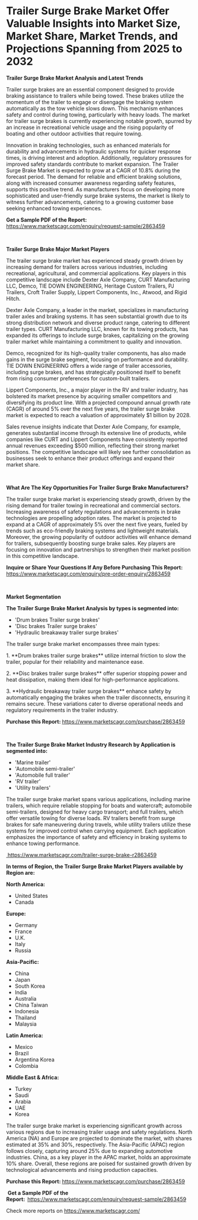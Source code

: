 <p><h1>Trailer Surge Brake Market Offer Valuable Insights into Market Size, Market Share, Market Trends, and Projections Spanning from 2025 to 2032</h1></p><p><strong>Trailer Surge Brake Market Analysis and Latest Trends</strong></p>
<p><p>Trailer surge brakes are an essential component designed to provide braking assistance to trailers while being towed. These brakes utilize the momentum of the trailer to engage or disengage the braking system automatically as the tow vehicle slows down. This mechanism enhances safety and control during towing, particularly with heavy loads. The market for trailer surge brakes is currently experiencing notable growth, spurred by an increase in recreational vehicle usage and the rising popularity of boating and other outdoor activities that require towing. </p><p>Innovation in braking technologies, such as enhanced materials for durability and advancements in hydraulic systems for quicker response times, is driving interest and adoption. Additionally, regulatory pressures for improved safety standards contribute to market expansion. The Trailer Surge Brake Market is expected to grow at a CAGR of 10.8% during the forecast period. The demand for reliable and efficient braking solutions, along with increased consumer awareness regarding safety features, supports this positive trend. As manufacturers focus on developing more sophisticated and user-friendly surge brake systems, the market is likely to witness further advancements, catering to a growing customer base seeking enhanced towing experiences.</p></p>
<p><strong>Get a Sample PDF of the Report:&nbsp;</strong> <a href="https://www.marketscagr.com/enquiry/request-sample/2863459?utm_campaign=2795&utm_medium=2&utm_source=Github&utm_content=ia&utm_term=12032025&utm_id=trailer-surge-brake">https://www.marketscagr.com/enquiry/request-sample/2863459</a></p>
<p>&nbsp;</p>
<p><strong>Trailer Surge Brake Major Market Players</strong></p>
<p><p>The trailer surge brake market has experienced steady growth driven by increasing demand for trailers across various industries, including recreational, agricultural, and commercial applications. Key players in this competitive landscape include Dexter Axle Company, CURT Manufacturing LLC, Demco, TIE DOWN ENGINEERING, Heritage Custom Trailers, PJ Trailers, Croft Trailer Supply, Lippert Components, Inc., Atwood, and Rigid Hitch.</p><p>Dexter Axle Company, a leader in the market, specializes in manufacturing trailer axles and braking systems. It has seen substantial growth due to its strong distribution network and diverse product range, catering to different trailer types. CURT Manufacturing LLC, known for its towing products, has expanded its offerings to include surge brakes, capitalizing on the growing trailer market while maintaining a commitment to quality and innovation.</p><p>Demco, recognized for its high-quality trailer components, has also made gains in the surge brake segment, focusing on performance and durability. TIE DOWN ENGINEERING offers a wide range of trailer accessories, including surge brakes, and has strategically positioned itself to benefit from rising consumer preferences for custom-built trailers.</p><p>Lippert Components, Inc., a major player in the RV and trailer industry, has bolstered its market presence by acquiring smaller competitors and diversifying its product line. With a projected compound annual growth rate (CAGR) of around 5% over the next five years, the trailer surge brake market is expected to reach a valuation of approximately $1 billion by 2028.</p><p>Sales revenue insights indicate that Dexter Axle Company, for example, generates substantial income through its extensive line of products, while companies like CURT and Lippert Components have consistently reported annual revenues exceeding $500 million, reflecting their strong market positions. The competitive landscape will likely see further consolidation as businesses seek to enhance their product offerings and expand their market share.</p></p>
<p>&nbsp;</p>
<p><strong>What Are The Key Opportunities For Trailer Surge Brake Manufacturers?</strong></p>
<p><p>The trailer surge brake market is experiencing steady growth, driven by the rising demand for trailer towing in recreational and commercial sectors. Increasing awareness of safety regulations and advancements in brake technologies are propelling adoption rates. The market is projected to expand at a CAGR of approximately 5% over the next five years, fueled by trends such as eco-friendly braking systems and lightweight materials. Moreover, the growing popularity of outdoor activities will enhance demand for trailers, subsequently boosting surge brake sales. Key players are focusing on innovation and partnerships to strengthen their market position in this competitive landscape.</p></p>
<p><strong>Inquire or Share Your Questions If Any Before Purchasing This Report:</strong> <a href="https://www.marketscagr.com/enquiry/pre-order-enquiry/2863459?utm_campaign=2795&utm_medium=2&utm_source=Github&utm_content=ia&utm_term=12032025&utm_id=trailer-surge-brake">https://www.marketscagr.com/enquiry/pre-order-enquiry/2863459</a></p>
<p>&nbsp;</p>
<p><strong>Market Segmentation</strong></p>
<p><strong>The Trailer Surge Brake Market Analysis by types is segmented into:</strong></p>
<p><ul><li>'Drum brakes Trailer surge brakes'</li><li>'Disc brakes Trailer surge brakes'</li><li>'Hydraulic breakaway trailer surge brakes'</li></ul></p>
<p><p>The trailer surge brake market encompasses three main types: </p><p>1. **Drum brakes trailer surge brakes** utilize internal friction to slow the trailer, popular for their reliability and maintenance ease. </p><p>2. **Disc brakes trailer surge brakes** offer superior stopping power and heat dissipation, making them ideal for high-performance applications. </p><p>3. **Hydraulic breakaway trailer surge brakes** enhance safety by automatically engaging the brakes when the trailer disconnects, ensuring it remains secure. These variations cater to diverse operational needs and regulatory requirements in the trailer industry.</p></p>
<p><strong>Purchase this Report:&nbsp;</strong><a href="https://www.marketscagr.com/purchase/2863459?utm_campaign=2795&utm_medium=2&utm_source=Github&utm_content=ia&utm_term=12032025&utm_id=trailer-surge-brake">https://www.marketscagr.com/purchase/2863459</a></p>
<p>&nbsp;</p>
<p><strong>The Trailer Surge Brake Market Industry Research by Application is segmented into:</strong></p>
<p><ul><li>'Marine trailer'</li><li>'Automobile semi-trailer'</li><li>'Automobile full trailer'</li><li>'RV trailer'</li><li>'Utility trailers'</li></ul></p>
<p><p>The trailer surge brake market spans various applications, including marine trailers, which require reliable stopping for boats and watercraft; automobile semi-trailers, designed for heavy cargo transport; and full trailers, which offer versatile towing for diverse loads. RV trailers benefit from surge brakes for safe maneuvering during travels, while utility trailers utilize these systems for improved control when carrying equipment. Each application emphasizes the importance of safety and efficiency in braking systems to enhance towing performance.</p></p>
<p><a href="https://www.marketscagr.com/trailer-surge-brake-r2863459?utm_campaign=2795&utm_medium=2&utm_source=Github&utm_content=ia&utm_term=12032025&utm_id=trailer-surge-brake">&nbsp;https://www.marketscagr.com/trailer-surge-brake-r2863459</a></p>
<p><strong>In terms of Region, the Trailer Surge Brake Market Players available by Region are:</strong></p>
<p>
    <p> <strong> North America: </strong>
        <ul>
            <li>United States</li>
            <li>Canada</li>
        </ul>
        </p> 
    <p> <strong> Europe: </strong>
        <ul>
            <li>Germany</li>
            <li>France</li>
            <li>U.K.</li>
            <li>Italy</li>
            <li>Russia</li>
        </ul>
        </p> 
    <p> <strong> Asia-Pacific: </strong>
        <ul>
            <li>China</li>
            <li>Japan</li>
            <li>South Korea</li>
            <li>India</li>
            <li>Australia</li>
            <li>China Taiwan</li>
            <li>Indonesia</li>
            <li>Thailand</li>
            <li>Malaysia</li>
        </ul>
        </p> 
    <p> <strong> Latin America: </strong>
        <ul>
            <li>Mexico</li>
            <li>Brazil</li>
            <li>Argentina Korea</li>
            <li>Colombia</li>
        </ul>
        </p> 
    <p> <strong> Middle East & Africa: </strong>
        <ul>
            <li>Turkey</li>
            <li>Saudi</li>
            <li>Arabia</li>
            <li>UAE</li>
            <li>Korea</li>
        </ul>
    </p>
    </p>
<p><p>The trailer surge brake market is experiencing significant growth across various regions due to increasing trailer usage and safety regulations. North America (NA) and Europe are projected to dominate the market, with shares estimated at 35% and 30%, respectively. The Asia-Pacific (APAC) region follows closely, capturing around 25% due to expanding automotive industries. China, as a key player in the APAC market, holds an approximate 10% share. Overall, these regions are poised for sustained growth driven by technological advancements and rising production capacities.</p></p>
<p><strong>Purchase this Report: </strong><a href="https://www.marketscagr.com/purchase/2863459?utm_campaign=2795&utm_medium=2&utm_source=Github&utm_content=ia&utm_term=12032025&utm_id=trailer-surge-brake">https://www.marketscagr.com/purchase/2863459</a></p>
<p>&nbsp;<strong>Get a Sample PDF of the Report:&nbsp;&nbsp;</strong><a href="https://www.marketscagr.com/enquiry/request-sample/2863459?utm_campaign=2795&utm_medium=2&utm_source=Github&utm_content=ia&utm_term=12032025&utm_id=trailer-surge-brake">https://www.marketscagr.com/enquiry/request-sample/2863459</a></p>
<p><strong></strong></p>
<p>Check more reports on <a href="https://www.marketscagr.com/?utm_campaign=2795&utm_medium=2&utm_source=Github&utm_content=ia&utm_term=12032025&utm_id=trailer-surge-brake">https://www.marketscagr.com/</a></p>